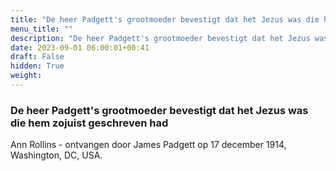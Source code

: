 ```yaml
---
title: "De heer Padgett's grootmoeder bevestigt dat het Jezus was die hem zojuist geschreven had"
menu_title: ""
description: "De heer Padgett's grootmoeder bevestigt dat het Jezus was die hem zojuist geschreven had"
date: 2023-09-01 06:00:01+00:41
draft: False
hidden: True
weight:
---
```

### De heer Padgett's grootmoeder bevestigt dat het Jezus was die hem zojuist geschreven had

Ann Rollins - ontvangen door James Padgett op 17 december 1914, Washington, DC, USA.
